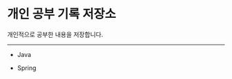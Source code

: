 # 개인 공부 기록 저장소
개인적으로 공부한 내용을 저장합니다.
<hr>
<ul>
  <li>
  <p>Java</p>
    
  </li>
  <li>
    <p>Spring</p>
    
  </li>
</ul>
